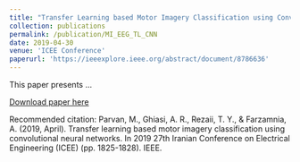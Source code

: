 ```yaml
---
title: "Transfer Learning based Motor Imagery Classification using Convolutional Neural Networks"
collection: publications
permalink: /publication/MI_EEG_TL_CNN
date: 2019-04-30
venue: 'ICEE Conference'
paperurl: 'https://ieeexplore.ieee.org/abstract/document/8786636'
---
```

This paper presents ...

[Download paper here](http://mparvan.github.io/files/Transfer_Learning_based_Motor_Imagery_Classification_using_Convolutional_Neural_Networks.pdf)

Recommended citation: Parvan, M., Ghiasi, A. R., Rezaii, T. Y., & Farzamnia, A. (2019, April). Transfer learning based motor imagery classification using convolutional neural networks. In 2019 27th Iranian Conference on Electrical Engineering (ICEE) (pp. 1825-1828). IEEE.
